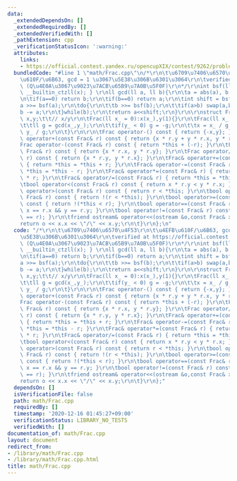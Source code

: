 ```yaml
---
data:
  _extendedDependsOn: []
  _extendedRequiredBy: []
  _extendedVerifiedWith: []
  _pathExtension: cpp
  _verificationStatusIcon: ':warning:'
  attributes:
    links:
    - https://official.contest.yandex.ru/opencupXIX/contest/9262/problems/K
  bundledCode: "#line 1 \"math/Frac.cpp\"\n/*\r\n\t\u6709\u7406\u6570\u4F53\r\n\t\u4EFB\
    \u610F/\u6B63, gcd = 1 \u3067\u5E38\u306B\u6301\u3064\r\n\tverified at https://official.contest.yandex.ru/opencupXIX/contest/9262/problems/K\
    \ (Q\u4E0A\u3067\u9023\u7ACB\u65B9\u7A0B\u5F0F)\r\n*/\r\nint bsf(ll x) { return\
    \ __builtin_ctzll(x); } \r\nll gcd(ll a, ll b){\r\n\ta = abs(a), b = abs(b);\r\
    \n\tif(a==0) return b;\r\n\tif(b==0) return a;\r\n\tint shift = bsf(a|b);\r\n\t\
    a >>= bsf(a);\r\n\tdo{\r\n\t\tb >>= bsf(b);\r\n\t\tif(a>b) swap(a,b);\r\n\t\t\
    b -= a;\r\n\t}while(b);\r\n\treturn a<<shift;\r\n}\r\n\r\nstruct Frac{\r\n\tll\
    \ x,y;\t\t// x/y\r\n\tFrac(ll x_ = 0):x(x_),y(1){}\r\n\tFrac(ll x_,ll y_){\r\n\
    \t\tll g = gcd(x_,y_);\r\n\t\tif(y_ < 0) g = -g;\r\n\t\tx = x_ / g;\r\n\t\ty =\
    \ y_ / g;\r\n\t}\r\n\r\n\tFrac operator-() const { return {-x,y}; }\r\n\tFrac\
    \ operator+(const Frac& r) const { return {x * r.y + y * r.x, y * r.y}; }\r\n\t\
    Frac operator-(const Frac& r) const { return *this + (-r); }\r\n\tFrac operator*(const\
    \ Frac& r) const { return {x * r.x, y * r.y}; }\r\n\tFrac operator/(const Frac&\
    \ r) const { return {x * r.y, y * r.x}; }\r\n\tFrac& operator+=(const Frac& r)\
    \ { return *this = *this + r; }\r\n\tFrac& operator-=(const Frac& r) { return\
    \ *this = *this - r; }\r\n\tFrac& operator*=(const Frac& r) { return *this = *this\
    \ * r; }\r\n\tFrac& operator/=(const Frac& r) { return *this = *this / r; }\r\n\
    \tbool operator<(const Frac& r) const { return x * r.y < y * r.x; }\r\n\tbool\
    \ operator>(const Frac& r) const { return r < *this; }\r\n\tbool operator<=(const\
    \ Frac& r) const { return !(r < *this); }\r\n\tbool operator>=(const Frac& r)\
    \ const { return !(*this < r); }\r\n\tbool operator==(const Frac& r) const { return\
    \ x == r.x && y == r.y; }\r\n\tbool operator!=(const Frac& r) const { return !(*this\
    \ == r); }\r\n\tfriend ostream& operator<<(ostream &o,const Frac& x){\r\n\t\t\
    return o << x.x << \"/\" << x.y;\r\n\t}\r\n};\n"
  code: "/*\r\n\t\u6709\u7406\u6570\u4F53\r\n\t\u4EFB\u610F/\u6B63, gcd = 1 \u3067\
    \u5E38\u306B\u6301\u3064\r\n\tverified at https://official.contest.yandex.ru/opencupXIX/contest/9262/problems/K\
    \ (Q\u4E0A\u3067\u9023\u7ACB\u65B9\u7A0B\u5F0F)\r\n*/\r\nint bsf(ll x) { return\
    \ __builtin_ctzll(x); } \r\nll gcd(ll a, ll b){\r\n\ta = abs(a), b = abs(b);\r\
    \n\tif(a==0) return b;\r\n\tif(b==0) return a;\r\n\tint shift = bsf(a|b);\r\n\t\
    a >>= bsf(a);\r\n\tdo{\r\n\t\tb >>= bsf(b);\r\n\t\tif(a>b) swap(a,b);\r\n\t\t\
    b -= a;\r\n\t}while(b);\r\n\treturn a<<shift;\r\n}\r\n\r\nstruct Frac{\r\n\tll\
    \ x,y;\t\t// x/y\r\n\tFrac(ll x_ = 0):x(x_),y(1){}\r\n\tFrac(ll x_,ll y_){\r\n\
    \t\tll g = gcd(x_,y_);\r\n\t\tif(y_ < 0) g = -g;\r\n\t\tx = x_ / g;\r\n\t\ty =\
    \ y_ / g;\r\n\t}\r\n\r\n\tFrac operator-() const { return {-x,y}; }\r\n\tFrac\
    \ operator+(const Frac& r) const { return {x * r.y + y * r.x, y * r.y}; }\r\n\t\
    Frac operator-(const Frac& r) const { return *this + (-r); }\r\n\tFrac operator*(const\
    \ Frac& r) const { return {x * r.x, y * r.y}; }\r\n\tFrac operator/(const Frac&\
    \ r) const { return {x * r.y, y * r.x}; }\r\n\tFrac& operator+=(const Frac& r)\
    \ { return *this = *this + r; }\r\n\tFrac& operator-=(const Frac& r) { return\
    \ *this = *this - r; }\r\n\tFrac& operator*=(const Frac& r) { return *this = *this\
    \ * r; }\r\n\tFrac& operator/=(const Frac& r) { return *this = *this / r; }\r\n\
    \tbool operator<(const Frac& r) const { return x * r.y < y * r.x; }\r\n\tbool\
    \ operator>(const Frac& r) const { return r < *this; }\r\n\tbool operator<=(const\
    \ Frac& r) const { return !(r < *this); }\r\n\tbool operator>=(const Frac& r)\
    \ const { return !(*this < r); }\r\n\tbool operator==(const Frac& r) const { return\
    \ x == r.x && y == r.y; }\r\n\tbool operator!=(const Frac& r) const { return !(*this\
    \ == r); }\r\n\tfriend ostream& operator<<(ostream &o,const Frac& x){\r\n\t\t\
    return o << x.x << \"/\" << x.y;\r\n\t}\r\n};"
  dependsOn: []
  isVerificationFile: false
  path: math/Frac.cpp
  requiredBy: []
  timestamp: '2020-12-16 01:45:27+09:00'
  verificationStatus: LIBRARY_NO_TESTS
  verifiedWith: []
documentation_of: math/Frac.cpp
layout: document
redirect_from:
- /library/math/Frac.cpp
- /library/math/Frac.cpp.html
title: math/Frac.cpp
---
```

